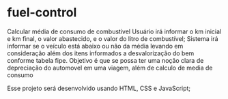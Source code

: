 # fuel-control
Calcular média de consumo de combustivel
Usuário irá informar o km inicial e km final, o valor abastecido, e o valor do litro de combustível;
Sistema irá informar se o veículo está abaixo ou não da média levando em consideração além dos itens informados
a desvalorização do bem conforme tabela fipe. 
Objetivo é que se possa ter uma noção clara de depreciação do automovel em uma viagem, além de calculo de media de consumo

Esse projeto será desenvolvido usando HTML, CSS e JavaScript;


